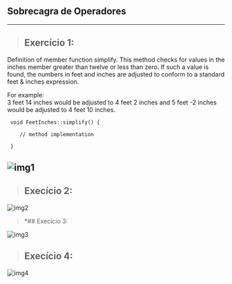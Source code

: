 ## Sobrecagra de Operadores

---

> ## Exercício 1:

  Definition of member function simplify. This method checks for values in the inches member greater than twelve or less than zero. If such a value is found,       the numbers in feet and inches are adjusted to conform to a standard feet & inches expression. 
  
  For example:    
    3 feet 14 inches would be adjusted to 4 feet 2 inches and 
    5 feet -2 inches would be adjusted to 4 feet 10 inches.   
  
```
 void FeetInches::simplify() {

    // method implementation

 }
```
 

  ![img1](./img/over1_resultado.png)
 ---

> ## Execício 2:

  ![img2](./img/over2_resultado.png)

> *## Execício 3:

  ![img3](./img/over3_resultado.png)

> ## Execício 4:

  ![img4](./img/over4_resultado.png)

